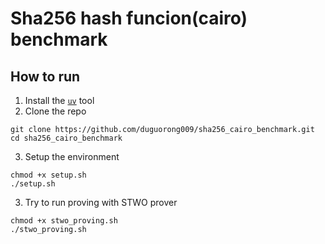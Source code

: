 # Sha256 hash funcion(cairo) benchmark

## How to run
1. Install the [`uv`](https://github.com/astral-sh/uv) tool
2. Clone the repo 
```
git clone https://github.com/duguorong009/sha256_cairo_benchmark.git
cd sha256_cairo_benchmark
```
3. Setup the environment
```
chmod +x setup.sh
./setup.sh
```
3. Try to run proving with STWO prover
```
chmod +x stwo_proving.sh
./stwo_proving.sh
```
